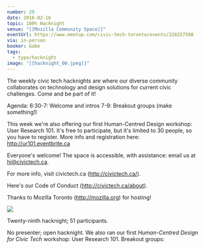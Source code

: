 ```yaml
---
number: 29
date: 2016-02-16
topic: 100% Hacknight
venue: "[[Mozilla Community Space]]"
eventUrl: https://www.meetup.com/civic-tech-toronto/events/228257508
via: in-person
booker: Gabe
tags:
  - type/hacknight
image: "[[hacknight_00.jpeg]]"
---
```


The weekly civic tech hacknights are where our diverse community collaborates on technology and design solutions for current civic challenges. Come and be part of it!

Agenda:
6:30-7: Welcome and intros
7-9: Breakout groups (make something!)

This week we're also offering our first Human-Centred Design workshop: User Research 101. It's free to participate, but it's limited to 30 people, so you have to register. More info and registration here: http://ur101.eventbrite.ca

Everyone's welcome! The space is accessible, with assistance: email us at hi@civictech.ca.

For more info, visit civictech.ca (http://civictech.ca/).

Here's our Code of Conduct (http://civictech.ca/about).

Thanks to Mozilla Toronto (http://mozilla.org) for hosting!



![](https://mlydg0vejq30.i.optimole.com/w:800/h:530/q:mauto/f:best/https://civictech.ca/wp-content/uploads/2016/02/PIC2198-copy.jpg)

Twenty-ninth hacknight; 51 participants.

No presenter; open hacknight. We also ran our first *Human-Centred Design for Civic Tech* workshop: User Research 101.
Breakout groups:
